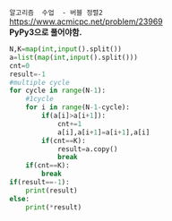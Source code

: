 `알고리즘  수업  - 버블 정렬2`<br>
https://www.acmicpc.net/problem/23969<br>
**PyPy3으로 풀어야함.**
```python
N,K=map(int,input().split())
a=list(map(int,input().split()))
cnt=0
result=-1
#multiple cycle
for cycle in range(N-1):
    #1cycle
    for i in range(N-1-cycle):
        if(a[i]>a[i+1]):
            cnt+=1
            a[i],a[i+1]=a[i+1],a[i]
        if(cnt==K):
            result=a.copy()
            break
    if(cnt==K):
        break
if(result==-1):
    print(result)
else:
    print(*result)
```
